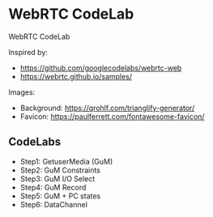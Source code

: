 # WebRTC CodeLab
WebRTC CodeLab

Inspired by:

* https://github.com/googlecodelabs/webrtc-web
* https://webrtc.github.io/samples/

Images:

* Background: https://qrohlf.com/trianglify-generator/
* Favicon: https://paulferrett.com/fontawesome-favicon/

## CodeLabs
* Step1: GetuserMedia (GuM)
* Step2: GuM Constraints
* Step3: GuM I/O Select
* Step4: GuM Record
* Step5: GuM + PC states
* Step6: DataChannel

